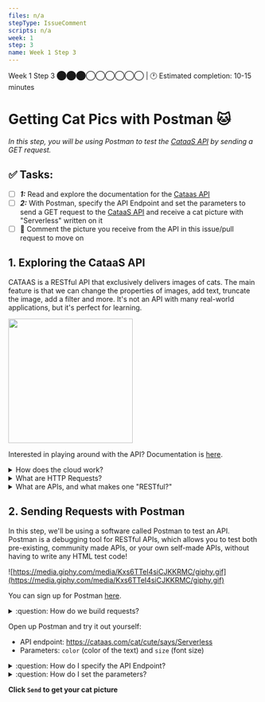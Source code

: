 ```yaml
---
files: n/a
stepType: IssueComment
scripts: n/a
week: 1
step: 3
name: Week 1 Step 3
---
```


Week 1 Step 3 ⬤⬤⬤◯◯◯◯◯◯ | 🕐 Estimated completion: 10-15 minutes

# Getting Cat Pics with Postman 🐱
*In this step, you will be using Postman to test the [CataaS API](https://cataas.com/#/) by sending a GET request.*

## ✅  Tasks:
- [ ] ***1:*** Read and explore the documentation for the [Cataas API](https://cataas.com/#/) 
- [ ] ***2:*** With Postman, specify the API Endpoint and set the parameters to send a GET request to the [CataaS API](https://cataas.com/#/) and receive a cat picture with "Serverless" written on it 
- [ ] 🚀 Comment the picture you receive from the API in this issue/pull request to move on 

## 1. Exploring the CataaS API
CATAAS is a RESTful API that exclusively delivers images of cats. The main feature is that we can change the properties of images, add text, truncate the image, add a filter and more. It's not an API with many real-world applications, but it's perfect for learning.

<img src="https://cataas.com/cat/says/hello%20world!" height="250" width="250">

Interested in playing around with the API? Documentation is [here](https://cataas.com/#/).

<details>
<summary> How does the cloud work? </summary>
    
["The cloud"](https://www.cloudflare.com/learning/cloud/what-is-the-cloud/) refers to servers that are accessed over the Internet, and the software and databases that run on those servers. Cloud servers are located in data centers all over the world. By using cloud computing, users and companies don't have to manage physical servers themselves or run software applications on their own machines.
</details>

<details>
<summary> What are HTTP Requests?</summary>

A [server](https://www.infotech.co.uk/blog/it-infrastructure-what-does-a-server-actually-do) is a computer that provides (serves) data to other computers, called clients. Clients connect to servers through the internet.

Clients communicate with servers with through `HTTP requests`. For example, when you are on your favorite browser and look up YouTube.com, you are making an HTTP "get" request to the server to load the contents from YouTube.com.

<details>
<summary>:exclamation:What are some examples of request types??</summary>
</br>

Below are some of the most common HTTP requests. Read through each one, and try to get familiar with their functions!

**Get Request**: gets data from a server (hence the name). The data we want is specified using a URL we call a Request URL. In this case, you will use a Get Request URL from the Catass API to receive a cat picture.

**Post Request**: used to send data to a server, to create or update a resource. The information submitted to the server is archived in the request body of the HTTP request. This is often used to send user-generated data to a server. An example could be uploading a picture to a Post URL.

**Put Request**: similar to a Post Request, but a put request will always have the same result every time you use one, whereas a post request might not. We call this property "idempotency."

**Delete Request**: used to delete resources indicated by the URL and will remove the targeted resources.

</details>
</details>

<details>
<summary>What are APIs, and what makes one "RESTful?"</summary>

An API is a piece of software that lets two other pieces of software talk to each other! Imagine you're driving a car - the wheel and pedals would be like APIs between you and the car, since they allow you to controll the car easily.

Most of the time, an API will be used to connect an app to an external service. For example, the Twitter API could allow a user to automatically receive updates on tweets concerning a particular topic or event.

Any API that follows these 5 rules is, by definition, RESTful. 

**You don't need to worry about the 5 rules**, but if you're curious...

1. Internally, the API should keep the things the user does and the things the server does separate.
2. The server shouldn't ever need to store the user's data to function.
3. All output data from the API should mark itself as either "cacheable" or "non-cacheable" (cacheable data can be stored and reused later by the user, while non-cacheable data should be discarded and recomputed by the API every time).
4. The user shouldn't be able to tell whether or not they're communicating with the API's server, or an intermediary server.
5. The interface of the API should conform to a few agreed-upon conventions (that we won't be going over here).
</details>
</details>

## 2. Sending Requests with Postman

In this step, we'll be using a software called Postman to test an API. Postman is a debugging tool for RESTful APIs, which allows you to test both pre-existing, community made APIs, or your own self-made APIs, without having to write any HTML test code!

![https://media.giphy.com/media/Kxs6TTeI4siCJKKRMC/giphy.gif](https://media.giphy.com/media/Kxs6TTeI4siCJKKRMC/giphy.gif)


You can sign up for Postman [here](https://www.postman.com/).

<details>
  <summary>:question: How do we build requests?</summary>

  The [Postman documentation](https://learning.postman.com/docs/sending-requests/requests/) covers:
  * Creating requests
  * Adding request detail
  * Setting request URLs
  * Selecting request methods
  * Sending parameters
  * Sending body data
  * Authenticating requests
  * Configuring request headers
</details>

Open up Postman and try it out yourself:
* API endpoint: https://cataas.com/cat/cute/says/Serverless
* Parameters: `color` (color of the text) and `size` (font size)

<details>
<summary>:question: How do I specify the API Endpoint? </summary>
<br>

Enter https://cataas.com/cat/cute/says/Serverless, which is the API endpoint, into the text box next to GET

![image](https://user-images.githubusercontent.com/69332964/98034882-ad787100-1de5-11eb-83fd-9cb73f78beae.png)

<br><br/>
</details>


<details>
<summary>:question: How do I set the parameters? </summary>
<br>

Click on "Params" and enter `color` into Key and the color you want (eg. blue) into Value. Enter `size` into the next Key row and a number (eg. 50) into Value.
> **Note on parameters:** 
> * the `size` parameter refers to the font size of your caption. It has a limit at around 1,200.
> * Colors are pretty hit or miss; since the Cat API is on the web, but it generally adheres to HTML color names. Expect values such as "blue, green, yellow" to work.
> * The API can take very large words as input for the caption, however only **34** characters can be seen on the picture at one time .

<br><br/>
</details>

**Click `Send` to get your cat picture**